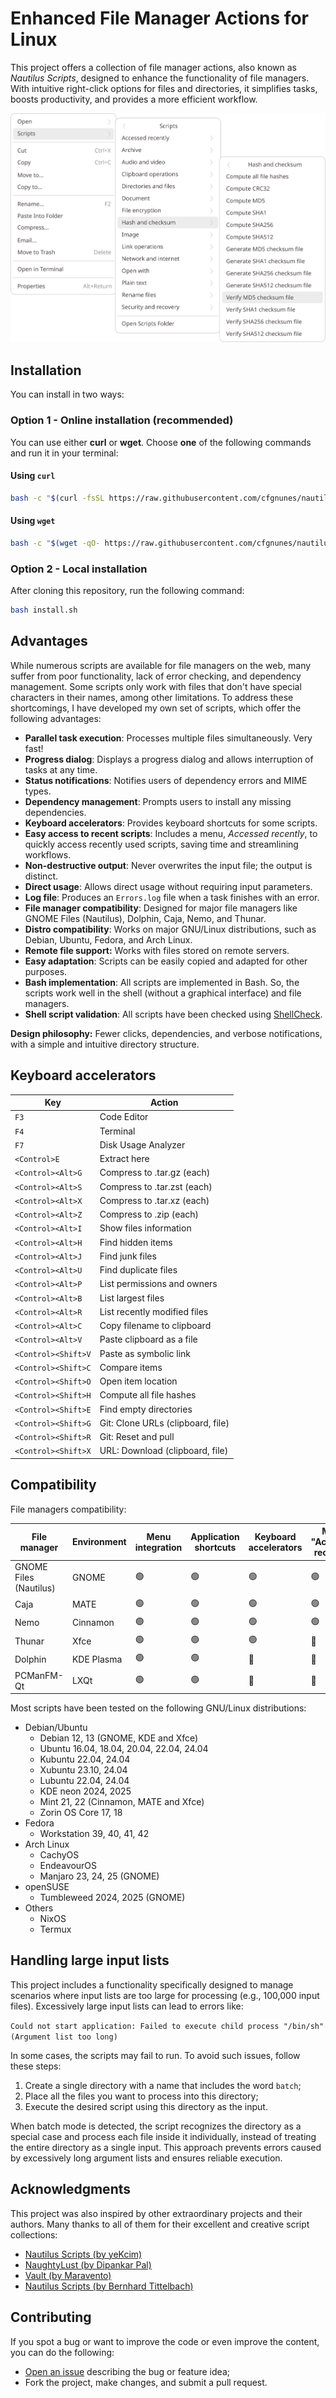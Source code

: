 # Enhanced File Manager Actions for Linux

This project offers a collection of file manager actions, also known as _Nautilus Scripts_, designed to enhance the functionality of file managers. With intuitive right-click options for files and directories, it simplifies tasks, boosts productivity, and provides a more efficient workflow.

![screenshot](.assets/screenshot.svg)

## Installation

You can install in two ways:

### Option 1 - Online installation (recommended)

You can use either **curl** or **wget**. Choose **one** of the following commands and run it in your terminal:

#### Using `curl`

```bash
bash -c "$(curl -fsSL https://raw.githubusercontent.com/cfgnunes/nautilus-scripts/HEAD/install.sh)"
```

#### Using `wget`

```bash
bash -c "$(wget -qO- https://raw.githubusercontent.com/cfgnunes/nautilus-scripts/HEAD/install.sh)"
```

### Option 2 - Local installation

After cloning this repository, run the following command:

```bash
bash install.sh
```

## Advantages

While numerous scripts are available for file managers on the web, many suffer from poor functionality, lack of error checking, and dependency management. Some scripts only work with files that don't have special characters in their names, among other limitations. To address these shortcomings, I have developed my own set of scripts, which offer the following advantages:

- **Parallel task execution**: Processes multiple files simultaneously. Very fast!
- **Progress dialog**: Displays a progress dialog and allows interruption of tasks at any time.
- **Status notifications**: Notifies users of dependency errors and MIME types.
- **Dependency management**: Prompts users to install any missing dependencies.
- **Keyboard accelerators**: Provides keyboard shortcuts for some scripts.
- **Easy access to recent scripts**: Includes a menu, _Accessed recently_, to quickly access recently used scripts, saving time and streamlining workflows.
- **Non-destructive output**: Never overwrites the input file; the output is distinct.
- **Direct usage**: Allows direct usage without requiring input parameters.
- **Log file**: Produces an `Errors.log` file when a task finishes with an error.
- **File manager compatibility**: Designed for major file managers like GNOME Files (Nautilus), Dolphin, Caja, Nemo, and Thunar.
- **Distro compatibility**: Works on major GNU/Linux distributions, such as Debian, Ubuntu, Fedora, and Arch Linux.
- **Remote file support:** Works with files stored on remote servers.
- **Easy adaptation**: Scripts can be easily copied and adapted for other purposes.
- **Bash implementation**: All scripts are implemented in Bash. So, the scripts work well in the shell (without a graphical interface) and file managers.
- **Shell script validation**: All scripts have been checked using [ShellCheck](https://github.com/koalaman/shellcheck).

**Design philosophy:** Fewer clicks, dependencies, and verbose notifications, with a simple and intuitive directory structure.

## Keyboard accelerators

| Key                 | Action                            |
| ------------------- | --------------------------------- |
| `F3`                | Code Editor                       |
| `F4`                | Terminal                          |
| `F7`                | Disk Usage Analyzer               |
| `<Control>E`        | Extract here                      |
| `<Control><Alt>G`   | Compress to .tar.gz (each)        |
| `<Control><Alt>S`   | Compress to .tar.zst (each)       |
| `<Control><Alt>X`   | Compress to .tar.xz (each)        |
| `<Control><Alt>Z`   | Compress to .zip (each)           |
| `<Control><Alt>I`   | Show files information            |
| `<Control><Alt>H`   | Find hidden items                 |
| `<Control><Alt>J`   | Find junk files                   |
| `<Control><Alt>U`   | Find duplicate files              |
| `<Control><Alt>P`   | List permissions and owners       |
| `<Control><Alt>B`   | List largest files                |
| `<Control><Alt>R`   | List recently modified files      |
| `<Control><Alt>C`   | Copy filename to clipboard        |
| `<Control><Alt>V`   | Paste clipboard as a file         |
| `<Control><Shift>V` | Paste as symbolic link            |
| `<Control><Shift>C` | Compare items                     |
| `<Control><Shift>O` | Open item location                |
| `<Control><Shift>H` | Compute all file hashes           |
| `<Control><Shift>E` | Find empty directories            |
| `<Control><Shift>G` | Git: Clone URLs (clipboard, file) |
| `<Control><Shift>R` | Git: Reset and pull               |
| `<Control><Shift>X` | URL: Download (clipboard, file)   |

## Compatibility

File managers compatibility:

| File manager           | Environment | Menu integration | Application shortcuts | Keyboard accelerators | Menu "Accessed recently" |
| ---------------------- | ----------- | ---------------- | --------------------- | --------------------- | ------------------------ |
| GNOME Files (Nautilus) | GNOME       | 🟢                | 🟢                     | 🟢                     | 🟢                        |
| Caja                   | MATE        | 🟢                | 🟢                     | 🟢                     | 🟢                        |
| Nemo                   | Cinnamon    | 🟢                | 🟢                     | 🟢                     | 🟢                        |
| Thunar                 | Xfce        | 🟢                | 🟢                     | 🟢                     | 🔴                        |
| Dolphin                | KDE Plasma  | 🟢                | 🟢                     | 🔴                     | 🔴                        |
| PCManFM-Qt             | LXQt        | 🟢                | 🟢                     | 🔴                     | 🔴                        |

Most scripts have been tested on the following GNU/Linux distributions:

- Debian/Ubuntu
  - Debian 12, 13 (GNOME, KDE and Xfce)
  - Ubuntu 16.04, 18.04, 20.04, 22.04, 24.04
  - Kubuntu 22.04, 24.04
  - Xubuntu 23.10, 24.04
  - Lubuntu 22.04, 24.04
  - KDE neon 2024, 2025
  - Mint 21, 22 (Cinnamon, MATE and Xfce)
  - Zorin OS Core 17, 18
- Fedora
  - Workstation 39, 40, 41, 42
- Arch Linux
  - CachyOS
  - EndeavourOS
  - Manjaro 23, 24, 25 (GNOME)
- openSUSE
  - Tumbleweed 2024, 2025 (GNOME)
- Others
  - NixOS
  - Termux

## Handling large input lists

This project includes a functionality specifically designed to manage scenarios where input lists are too large for processing (e.g., 100,000 input files). Excessively large input lists can lead to errors like:

`Could not start application: Failed to execute child process "/bin/sh" (Argument list too long)`

In some cases, the scripts may fail to run. To avoid such issues, follow these steps:

1. Create a single directory with a name that includes the word `batch`;
2. Place all the files you want to process into this directory;
3. Execute the desired script using this directory as the input.

When batch mode is detected, the script recognizes the directory as a special case and process each file inside it individually, instead of treating the entire directory as a single input.
This approach prevents errors caused by excessively long argument lists and ensures reliable execution.

## Acknowledgments

This project was also inspired by other extraordinary projects and their authors.
Many thanks to all of them for their excellent and creative script collections:

- [Nautilus Scripts (by yeKcim)](https://github.com/yeKcim/my_nautilus_scripts)
- [NaughtyLust (by Dipankar Pal)](https://github.com/deep5050/NaughtyLust)
- [Vault (by Maravento)](https://github.com/maravento/vault)
- [Nautilus Scripts (by Bernhard Tittelbach)](https://github.com/btittelbach/nautilus-scripts)

## Contributing

If you spot a bug or want to improve the code or even improve the content, you can do the following:

- [Open an issue](https://github.com/cfgnunes/nautilus-scripts/issues/new)
  describing the bug or feature idea;
- Fork the project, make changes, and submit a pull request.
